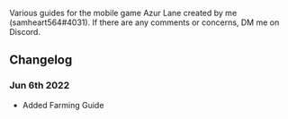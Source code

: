 Various guides for the mobile game Azur Lane created by me (samheart564#4031). If there are any comments or concerns, DM me on Discord. 

## Changelog

### Jun 6th 2022
- Added Farming Guide

